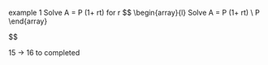 





example 1  Solve  A  =  P (1+  rt) for r 
$$
\begin{array}{l}
 Solve  A  =  P (1+  rt)  \\
 P  
\end{array}

$$


15  ->  16  to completed 
